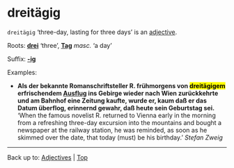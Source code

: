 # dreitägig

`dreitägig` ‘three-day, lasting for three days’ is an [adjective](../../index.md).

Roots: **[drei](../../../quantifiers/drei.md)** ‘three’, **[Tag](../../../nouns/t/ta/Tag.md)** *masc.* ‘a day’

Suffix: **[-ig](../../suffixes/_ig.md)**

Examples:
- **Als der bekannte Romanschriftsteller R. frühmorgens von <mark>dreitägigem</mark> erfrischendem [Ausflug](../../../nouns/a/au/Ausflug.md) ins Gebirge wieder nach Wien zurückkehrte und am Bahnhof eine Zeitung kaufte, wurde er, kaum daß er das Datum überflog, erinnernd gewahr, daß heute sein Geburtstag sei.** ‘When the famous novelist R. returned to Vienna early in the morning from a refreshing three-day excursion into the mountains and bought a newspaper at the railway station, he was reminded, as soon as he skimmed over the date, that today (must) be his birthday.’ *Stefan Zweig*

----

Back up to: [Adjectives](../../index.md) | [Top](../../../index.md)
